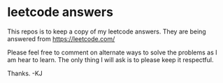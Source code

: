 # leetcode answers

This repos is to keep a copy of my leetcode answers. They are being answered from https://leetcode.com/

Please feel free to comment on alternate ways to solve the problems as I am hear to learn. The only thing I will ask is to please keep it respectful.

Thanks.
-KJ
